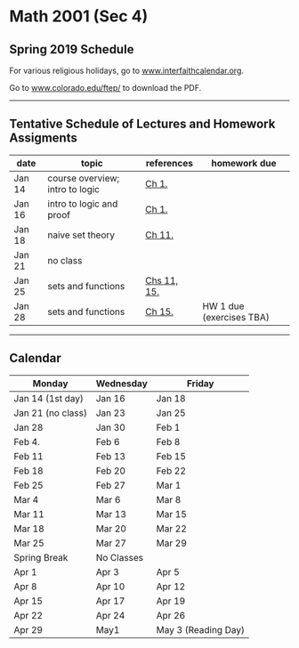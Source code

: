 ﻿# Math 2001 (Sec 4) 
## Spring 2019 Schedule

For various religious holidays, go to www.interfaithcalendar.org. 

Go to www.colorado.edu/ftep/ to download the PDF. 

---

## Tentative Schedule of Lectures and Homework Assigments

| date | topic | references | homework due |
| --- | --- | --- | --- |
| Jan 14 | course overview; intro to logic | [Ch 1.](https://leanprover.github.io/logic_and_proof/introduction.html)  | |
| Jan 16 | intro to logic and proof | [Ch 1.](https://leanprover.github.io/logic_and_proof/introduction.html)| |
| Jan 18 | naive set theory | [Ch 11.](https://leanprover.github.io/logic_and_proof/sets.html) | |
| Jan 21 | no class | | |
| Jan 25 | sets and functions | [Chs 11, 15.](https://leanprover.github.io/logic_and_proof/functions.html)| |
| Jan 28 | sets and functions | [Ch 15.](https://leanprover.github.io/logic_and_proof/functions.html)| HW 1 due (exercises TBA) |


---

## Calendar

| Monday | Wednesday | Friday |
| --- | --- | --- |
| Jan 14 (1st day) | Jan 16 | Jan 18 |
| Jan 21 (no class) | Jan 23 | Jan 25 |
| Jan 28 | Jan 30 | Feb 1 |
| Feb 4. | Feb 6 | Feb 8 |
| Feb 11 | Feb 13 | Feb 15 |
| Feb 18 | Feb 20 | Feb 22 |
| Feb 25 | Feb 27 | Mar 1 |
| Mar 4 | Mar 6 | Mar 8 |
| Mar 11 | Mar 13 | Mar 15 |
| Mar 18 | Mar 20 | Mar 22 |
| Mar 25 | Mar 27 | Mar 29 |
| Spring Break | No Classes | |
| Apr 1 | Apr 3 | Apr 5 |     
| Apr 8 | Apr 10 | Apr 12 | 
| Apr 15 | Apr 17 | Apr 19 | 
| Apr 22 | Apr 24 | Apr 26 | 
| Apr 29 | May1 | May 3  (Reading Day) |


<!-- Jan. 30 
Feb. 1 
Feb. 4. 
Feb. 6 
Feb. 8 
Feb. 11 
Feb. 13 
Feb. 15 
Feb. 18 
Feb. 20 
Feb. 22 
Feb. 25 
Feb. 27 
Mar. 1 
Mar. 4 
Mar. 6 
Mar. 8 
Mar. 11 
Mar. 13 
Mar. 15 
Mar. 18 
Mar. 20 
Mar. 22 
Mar. 25 
Mar. 27 
Mar. 29 
- Spring Break, No Classes - 
Apr. 1 
Apr. 1 
Apr. 3 
Apr. 5 
Apr. 8 
Apr. 10 
Apr. 12 
Apr. 15 
Apr. 17 
Apr. 19 
Apr. 22 
Apr. 24 
Apr. 26 
Apr. 29 
May 1 
May 3 
Reading Day  -->
